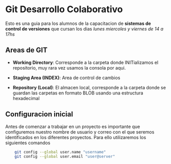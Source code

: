 # Git Desarrollo Colaborativo

Esto es una guia para los alumnos de la capacitacion de __sistemas de control de versiones__ que cursan los dias _lunes miercoles y viernes de 14 a 17hs_

## Areas de GIT

* __Working Directory__: Corresponde a la carpeta donde INITializamos el repositorio, muy rara vez usamos la consola por aqui.
* __Staging Area (INDEX)__: Area de control de cambios

* __Repository (Local)__: El almacen local, corresponde a la carpeta donde se guardan las carpetas en formato BLOB usando una estructura hexadecimal

## Configuracion inicial

Antes de comenzar a trabajar en un proyecto es importante que configuremos nuestro nombre de usuario y correo con el que seremos identificados en los diferentes proyectos. Para ello utilizaremos los siguientes comandos

```sh
    git config --global user.name "username"
    git config --global user.email "user@server"
```